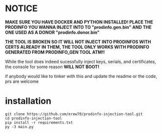 # NOTICE

**MAKE SURE YOU HAVE DOCKER AND PYTHON INSTALLED! PLACE THE PRODINFO YOU WANNA INJECT INTO TO "prodinfo.gen.bin" AND THE ONE USED AS A DONOR "prodinfo.donor.bin"**

**THE TOOL IS BROKEN SO IT WILL NOT INJECT INTO PRODINFOS WITH CERTS ALREADY IN THEM, THE TOOL ONLY WORKS WITH PRODINFO GENERATED FROM PRODINFO_GEN TOOL ATM!!**

While the tool does indeed sucessfully inject keys, serials, and certificates, the console for some reason **WILL NOT BOOT!**

if anybody would like to tinker with this and update the readme or the code, prs are welcome


# installation
```
git clone https://github.com/erew70/prodinfo-injection-tool.git
cd prodinfo-injection-tool
pip install -r requirements.txt
py -3 main.py
